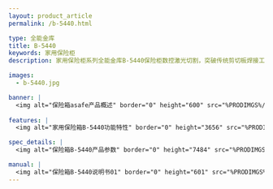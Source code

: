 ```yaml
---
layout: product_article
permalink: /b-5440.html

type: 全能金库
title: B-5440
keywords: 家用保险柜
description: 家用保险柜系列全能金库B-5440保险柜数控激光切割，突破传统剪切板焊接工艺，门板和箱体之间间隙精确到1mm，工艺与技术的完美结合。

images: 
  - b-5440.jpg

banner: |
  <img alt="保险箱asafe产品概述" border="0" height="600" src="%PRODIMGS%/b-5440-banner" width="1000" />
  
features: |
  <img alt="家用保险箱B-5440功能特性" border="0" height="3656" src="%PRODIMGS%/b-5440-cpgs.jpg" width="1000" />

spec_details: |
  <img alt="保险箱B-5440产品参数" border="0" height="7484" src="%PRODIMGS%/b-5440-gntz.jpg" width="1000" />

manual: |
  <img alt="保险箱B-5440说明书01" border="0" height="601" src="%PRODIMGS%/b-5440-cpcs.jpg" width="1000" />  
---
```

